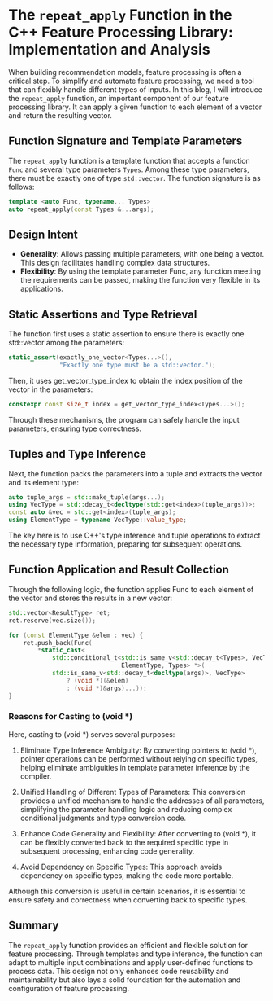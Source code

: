 # The `repeat_apply` Function in the C++ Feature Processing Library: Implementation and Analysis

When building recommendation models, feature processing is often a critical step. To simplify and automate feature processing, we need a tool that can flexibly handle different types of inputs. In this blog, I will introduce the `repeat_apply` function, an important component of our feature processing library. It can apply a given function to each element of a vector and return the resulting vector.

## Function Signature and Template Parameters

The `repeat_apply` function is a template function that accepts a function `Func` and several type parameters `Types`. Among these type parameters, there must be exactly one of type `std::vector`. The function signature is as follows:

```cpp
template <auto Func, typename... Types>
auto repeat_apply(const Types &...args);
```

## Design Intent
- **Generality**: Allows passing multiple parameters, with one being a vector. This design facilitates handling complex data structures.
- **Flexibility**: By using the template parameter Func, any function meeting the requirements can be passed, making the function very flexible in its applications.


## Static Assertions and Type Retrieval
The function first uses a static assertion to ensure there is exactly one std::vector among the parameters:
```cpp
static_assert(exactly_one_vector<Types...>(),
              "Exactly one type must be a std::vector.");
```

Then, it uses get_vector_type_index to obtain the index position of the vector in the parameters:
```cpp
constexpr const size_t index = get_vector_type_index<Types...>();
```
Through these mechanisms, the program can safely handle the input parameters, ensuring type correctness.

## Tuples and Type Inference
Next, the function packs the parameters into a tuple and extracts the vector and its element type:
```cpp
auto tuple_args = std::make_tuple(args...);
using VecType = std::decay_t<decltype(std::get<index>(tuple_args))>;
const auto &vec = std::get<index>(tuple_args);
using ElementType = typename VecType::value_type;
```

The key here is to use C++'s type inference and tuple operations to extract the necessary type information, preparing for subsequent operations.

## Function Application and Result Collection
Through the following logic, the function applies Func to each element of the vector and stores the results in a new vector:
```cpp
std::vector<ResultType> ret;
ret.reserve(vec.size());

for (const ElementType &elem : vec) {
    ret.push_back(Func(
        *static_cast<
            std::conditional_t<std::is_same_v<std::decay_t<Types>, VecType>,
                               ElementType, Types> *>(
            std::is_same_v<std::decay_t<decltype(args)>, VecType>
                ? (void *)(&elem)
                : (void *)&args)...));
}
```
### Reasons for Casting to (void *)
Here, casting to (void *) serves several purposes:

1. Eliminate Type Inference Ambiguity: By converting pointers to (void *), pointer operations can be performed without relying on specific types, helping eliminate ambiguities in template parameter inference by the compiler.

2. Unified Handling of Different Types of Parameters: This conversion provides a unified mechanism to handle the addresses of all parameters, simplifying the parameter handling logic and reducing complex conditional judgments and type conversion code.

3. Enhance Code Generality and Flexibility: After converting to (void *), it can be flexibly converted back to the required specific type in subsequent processing, enhancing code generality.

4. Avoid Dependency on Specific Types: This approach avoids dependency on specific types, making the code more portable.

Although this conversion is useful in certain scenarios, it is essential to ensure safety and correctness when converting back to specific types.

## Summary
The `repeat_apply` function provides an efficient and flexible solution for feature processing. Through templates and type inference, the function can adapt to multiple input combinations and apply user-defined functions to process data. This design not only enhances code reusability and maintainability but also lays a solid foundation for the automation and configuration of feature processing.